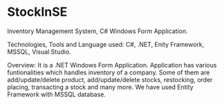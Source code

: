 # StockInSE
Inventory Management System, C# Windows Form Application. 

Technologies, Tools and Language used: C#, .NET, Enity Framework, MSSQL, Visual Studio.

Overview: It is a .NET Windows Form Application. Application has various funtionalities which handles inventory of a company. Some of them are add/update/delete product, add/update/delete stocks, restocking, order placing, transacting a stock and many more. We have used Entity Framework with MSSQL database.
